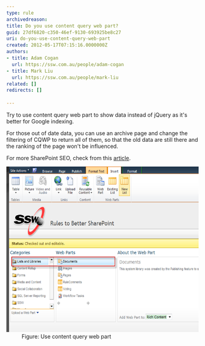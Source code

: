```yaml
---
type: rule
archivedreason: 
title: Do you use content query web part?
guid: 27df6820-c350-46ef-9130-693925be8c27
uri: do-you-use-content-query-web-part
created: 2012-05-17T07:15:16.0000000Z
authors:
- title: Adam Cogan
  url: https://ssw.com.au/people/adam-cogan
- title: Mark Liu
  url: https://ssw.com.au/people/mark-liu
related: []
redirects: []

---
```


Try to use content query web part to show data instead of jQuery as it's better for Google indexing.  
<!--endintro-->

For those out of date data, you can use an archive page and change the filtering of CQWP to return all of them, so that the old data are still there and the ranking of the page won't be influenced.

For more SharePoint SEO, check from this           [article](http://spmatt.wordpress.com/2012/03/12/search-engine-optimisation-seo-for-sharepoint-sites-part-2/).
<dl class="image"><dt><img class="ssw-rteStyle-ImageArea" alt="contentquerywebpart.png" src="contentquerywebpart.png" width="643" height="463" style="width:613px;height:433px;"></dt><dd>Figure: Use content query web part</dd></dl>
